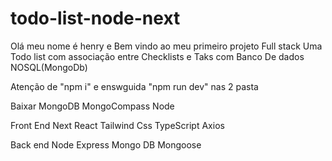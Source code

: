 # todo-list-node-next

Olá meu nome é henry e Bem vindo ao meu primeiro projeto Full stack
Uma Todo list com associação entre Checklists e Taks com Banco De dados NOSQL(MongoDb)

Atenção de "npm i" e enswguida "npm run dev" nas 2 pasta

Baixar
  MongoDB
  MongoCompass
  Node
  
  

Front End
  Next
  React
  Tailwind Css
  TypeScript
  Axios

Back end 
  Node 
  Express
  Mongo DB
  Mongoose
